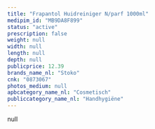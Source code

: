 ```yaml
---
title: "Frapantol Huidreiniger N/parf 1000ml"
medipim_id: "MB9DA8F899"
status: "active"
prescription: false
weight: null
width: null
length: null
depth: null
publicprice: 12.39
brands_name_nl: "Stoko"
cnk: "0873067"
photos_medium: null
apbcategory_name_nl: "Cosmetisch"
publiccategory_name_nl: "Handhygiëne"
---
```

null
